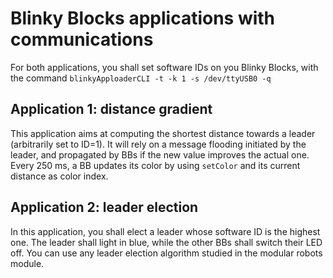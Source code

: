 # Blinky Blocks applications with communications

For both applications, you shall set software IDs on you Blinky Blocks, with the command `blinkyApploaderCLI -t -k 1 -s /dev/ttyUSB0 -q`

## Application 1: distance gradient

This application aims at computing the shortest distance towards a leader (arbitrarily set to ID=1). It will rely on a message flooding initiated by the leader, and propagated by BBs if the new value improves the actual one. Every 250 ms, a BB updates its color by using `setColor` and its current distance as color index.

## Application 2: leader election

In this application, you shall elect a leader whose software ID is the highest one. The leader shall light in blue, while the other BBs shall switch their LED off. You can use any leader election algorithm studied in the modular robots module.
